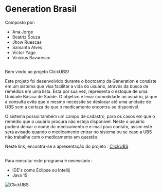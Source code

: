 # Generation Brasil 

Composto por: 
* Ana Jorge
* Beatriz Souza
* Jhow Ruescas
* Samanta Alves
* Victor Yago
* Vinicius Bavaresco
##

Bem vindo ao projeto ClickUBS!

Este projeto foi desenvolvido durante o bootcamp da Generation e consiste em um sistema que visa facilitar a vida do usuário, através da busca de remédios em uma lista. Esta por sua vez, representa o estoque de uma Unidade Básica de Saúde. O objetivo é levar comodidade ao usuário, já que a consulta evita que o mesmo necessite se deslocar até uma unidade de UBS sem a certeza de que o medicamento encontra-se disponível.

O sistema possui também um campo de cadastro, para os casos em que o remédio que o usuário procura não esteja disponível. 
Neste o usuário poderá deixar o nome do medicamento e e-mail para contato, assim este será
avisado quando o medicamento entrar no sistema ou se caso a UBS não trabalhe com o medicamento em questão.

Neste link, encontra-se a apresentação do projeto :
[ClickUBS](https://docs.google.com/presentation/d/14ISGVjaMEKACTBUwlistL6lWDWItchGR0kwFFugBAA4/edit#slide=id.g6ad7e23cbf_0_141)

##
Para executar este programa é necessário :

* IDE's como Eclipse ou Intellij 
* Java 15 


![ClickUBS](https://user-images.githubusercontent.com/90809864/137810647-5f899369-632b-4cd3-9529-b3b4fd413646.png)


